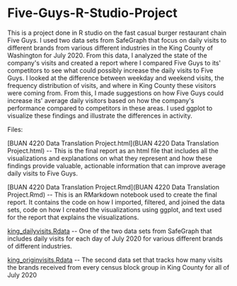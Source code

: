 # Five-Guys-R-Studio-Project

This is a project done in R studio on the fast casual burger restaurant chain Five Guys. I used two data sets from SafeGraph that focus on daily visits to different brands from various different industries in the King County of Washington for July 2020. From this data, I analyzed the state of the company's visits and created a report where I compared Five Guys to its' competitors to see what could possibly increase the daily visits to Five Guys. I looked at the difference between weekday and weekend visits, the frequency distribution of visits, and where in King County these visitors were coming from. From this, I made suggestions on how Five Guys could increase its' average daily visitors based on how the company's performance compared to competitors in these areas. I used ggplot to visualize these findings and illustrate the differences in activity.

Files:

[BUAN 4220 Data Translation Project.html](BUAN 4220 Data Translation Project.html) -- This is the final report as an html file that includes all the visualizations and explanations on what they represent and how these findings provide valuable, actionable information that can improve average daily visits to Five Guys.

[BUAN 4220 Data Translation Project.Rmd](BUAN 4220 Data Translation Project.Rmd) -- This is an RMarkdown notebook used to create the final report. It contains the code on how I imported, filtered, and joined the data sets, code on how I created the visualizations using ggplot, and text used for the report that explains the visualizations.

[king_dailyvisits.Rdata](king_dailyvisits.Rdata) --  One of the two data sets from SafeGraph that includes daily visits for each day of July 2020 for various different brands of different industries.

[king_originvisits.Rdata](king_originvisits.Rdata) -- The second data set that tracks how many visits the brands received from every census block group in King County for all of July 2020
